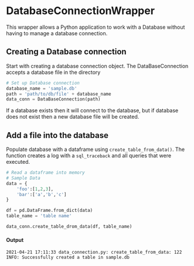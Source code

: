 # DatabaseConnectionWrapper

This wrapper allows a Python application to work with a Database without having to manage a database connection.

## Creating a Database connection
Start with creating a database connection object. The DataBaseConnection accepts a database file in the directory  
```python
# Set up Database connection
database_name = 'sample.db'
path = 'path/to/db/file' + database_name
data_conn = DataBaseConnection(path)
``` 
If a database exists then it will connect to the database, but if database does not exist then a new database file will be created.

## Add a file into the database
Populate database with a dataframe using `create_table_from_data()`. The function creates a log with a `sql_traceback` and all queries that were executed.
```python
# Read a dataframe into memory
# Sample Data
data = {
    'foo':[1,2,3],
    'bar':['a','b','c']
}

df = pd.DataFrame.from_dict(data)
table_name = 'table name'

data_conn.create_table_drom_data(df, table_name)
```
#### Output
```
2021-04-21 17:11:33 data_connection.py: create_table_from_data: 122 INFO: Successfully created a table in sample.db
```
